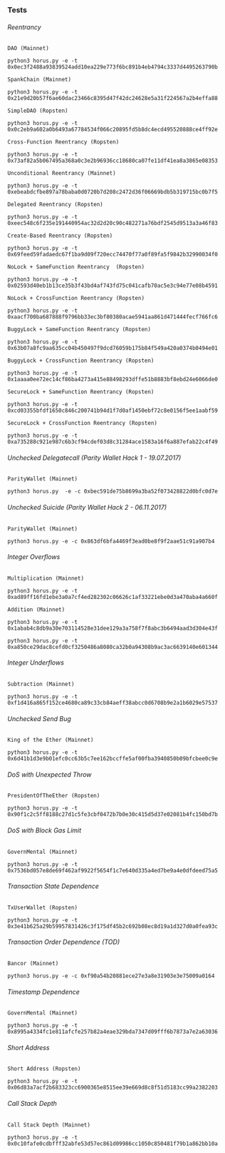 ### Tests

###### Reentrancy

```
DAO (Mainnet)

python3 horus.py -e -t 0x0ec3f2488a93839524add10ea229e773f6bc891b4eb4794c3337d4495263790b
```

```
SpankChain (Mainnet)

python3 horus.py -e -t 0x21e9d20b57f6ae60dac23466c8395d47f42dc24628e5a31f224567a2b4effa88
```

```
SimpleDAO (Ropsten)

python3 horus.py -e -t 0x0c2eb9a602a0b6493a67784534f066c20895fd5b8dc4ecd495520888ce4ff92e
```

```
Cross-Function Reentrancy (Ropsten)

python3 horus.py -e -t 0x73af82a5b067495a368a0c3e2b96936cc18680ca07fe11df41ea8a3865e08353
```

```
Unconditional Reentrancy (Mainnet)

python3 horus.py -e -t 0xebeabdcfbe897a78baba0d0720b7d208c2472d36f06669bdb5b319715bc0b7f5
```

```
Delegated Reentrancy (Ropsten)

python3 horus.py -e -t 0xeec548c6f235e191440954ac32d2d20c90c482271a76bdf2545d9513a3a46f83
```

```
Create-Based Reentrancy (Ropsten)

python3 horus.py -e -t 0x69feed59fadaedc67f1ba9d09f720ecc74470f77a0f89fa5f9842b32990034f0
```

```
NoLock + SameFunction Reentrancy  (Ropsten)

python3 horus.py -e -t 0x02593d40eb1b13ce35b3f43bd4af743fd75c041cafb70ac5e3c94e77e08b4591
```

```
NoLock + CrossFunction Reentrancy (Ropsten)

python3 horus.py -e -t 0xaacf700ba687888f9796bb33ec3bf80380acae5941aa861d471444fecf766fc6
```

```
BuggyLock + SameFunction Reentrancy (Ropsten)

python3 horus.py -e -t 0x63b07a8fc9aa635cc04b450497f9dcd76059b175b84f549a420a0374b0494e01
```

```
BuggyLock + CrossFunction Reentrancy (Ropsten)

python3 horus.py -e -t 0x1aaaa0ee72ec14cf86ba4273a415e88498293dffe51b8883bf8ebd24e6066de0
```

```
SecureLock + SameFunction Reentrancy (Ropsten)

python3 horus.py -e -t  0xcd03355bfdf1650c846c200741b94d1f7d0af1450ebf72c8e0156f5ee1aabf59
```

```
SecureLock + CrossFunction Reentrancy (Ropsten)

python3 horus.py -e -t 0xa735288c921e987c6b3cf94cdef03d8c31284ace1583a16f6a887efab22c4f49
```

###### Unchecked Delegatecall (Parity Wallet Hack 1 - 19.07.2017)

```
ParityWallet (Mainnet)

python3 horus.py  -e -c 0xbec591de75b8699a3ba52f073428822d0bfc0d7e
```
###### Unchecked Suicide (Parity Wallet Hack 2 - 06.11.2017)

```
ParityWallet (Mainnet)

python3 horus.py -e -c 0x863df6bfa4469f3ead0be8f9f2aae51c91a907b4
```

###### Integer Overflows

```
Multiplication (Mainnet)

python3 horus.py -e -t 0xad89ff16fd1ebe3a0a7cf4ed282302c06626c1af33221ebe0d3a470aba4a660f
```

```
Addition (Mainnet)

python3 horus.py -e -t 0x1abab4c8db9a30e703114528e31dee129a3a758f7f8abc3b6494aad3d304e43f

python3 horus.py -e -t 0xa850ce29dac8cefd0cf3250486a8080ca32b0a94308b9ac3ac6639140e601344
```

###### Integer Underflows

```
Subtraction (Mainnet)

python3 horus.py -e -t 0xf1d416a865f152ce4680ca89c33cb84aeff38abcc0d6708b9e2a1b6029e57537
```

###### Unchecked Send Bug

```
King of the Ether (Mainnet)

python3 horus.py -e -t 0x6d41b1d3e9b01efc0cc63b5c7ee162bccffe5af00fba3940850b09bfcbee0c9e
```

###### DoS with Unexpected Throw

```
PresidentOfTheEther (Ropsten)

python3 horus.py -e -t 0x90f1c2c5ff8188c27d1c5fe3cbf0472b7b0e30c415d5d37e02081b4fc150bd7b
```

###### DoS with Block Gas Limit

```
GovernMental (Mainnet)

python3 horus.py -e -t 0x7536bd057e8de69f462af9922f5654f1c7e640d335a4ed7be9a4e0dfdeed75a5
```

###### Transaction State Dependence

```
TxUserWallet (Ropsten)

python3 horus.py -e -t 0x3e41b625a29b59957831426c3f175df45b2c692b08ec8d19a1d327d0a0fea93c
```

###### Transaction Order Dependence (TOD)

```
Bancor (Mainnet)

python3 horus.py -e -c 0xf90a54b20881ece27e3a8e31903e3e75009a0164
```

###### Timestamp Dependence

```
GovernMental (Mainnet)

python3 horus.py -e -t 0x8995a4334fc1e811afcfe257b82a4eae329bda7347d09fff6b7873a7e2a63036
```

###### Short Address

```
Short Address (Ropsten)

python3 horus.py -e -t 0x06d83a7acf2b683323cc6900365e8515ee39e669d8c8f51d5183cc99a2382203
```

###### Call Stack Depth

```
Call Stack Depth (Mainnet)

python3 horus.py -e -t 0x0c10fafe0cdbfff32abfe53d57ec861d09986cc1050c850481f79b1a862bb10a
```
